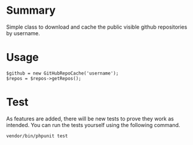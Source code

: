# Summary
Simple class to download and cache the public visible github repositories by username.

# Usage

    $github = new GitHubRepoCache('username');
    $repos = $repos->getRepos();

# Test
As features are added, there will be new tests to prove they work as intended. 
You can run the tests yourself using the following command.

    vendor/bin/phpunit test
